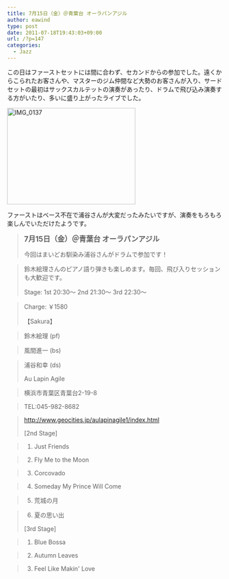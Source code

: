 ```yaml
---
title: 7月15日（金）＠青葉台 オーラパンアジル
author: eawind
type: post
date: 2011-07-18T19:43:03+09:00
url: /?p=147
categories:
  - Jazz
---
```

この日はファーストセットには間に合わず、セカンドからの参加でした。遠くからこられたお客さんや、マスターのジム仲間など大勢のお客さんが入り、サードセットの最初はサックスカルテットの演奏があったり、ドラムで飛び込み演奏する方がいたり、多いに盛り上がったライブでした。

[<img class="alignnone size-medium wp-image-919" src="/img/wp/2011/07/IMG_0137.jpg" alt="IMG_0137" width="300" height="225" srcset="/img/wp/2011/07/IMG_0137.jpg 300w, /img/wp/2011/07/IMG_0137-1024x768.jpg 1024w" sizes="(max-width: 300px) 100vw, 300px" />][1]

ファーストはベース不在で浦谷さんが大変だったみたいですが、演奏をもろもろ楽しんでいただけたようです。

> **<big>7月15日（金）＠青葉台 オーラパンアジル</big>**
>
> 今回はまいどお馴染み浦谷さんがドラムで参加です！

> 鈴木絵理さんのピアノ語り弾きも楽しめます。毎回、飛び入りセッションも大歓迎です。
>
> Stage: 1st 20:30〜 2nd 21:30〜 3rd 22:30〜

> Charge: ￥1580
>
> 【Sakura】

> 鈴木絵理 (pf)

> 風間進一 (bs)

> 浦谷和幸 (ds)
>
> Au Lapin Agile

> 横浜市青葉区青葉台2-19-8

> TEL:045-982-8682

> http://www.geocities.jp/aulapinagile1/index.html
>
> [2nd Stage]

> 1. Just Friends

> 2. Fly Me to the Moon

> 3. Corcovado

> 4. Someday My Prince Will Come

> 5. 荒城の月

> 6. 夏の思い出
>
> [3rd Stage]

> 1. Blue Bossa

> 2. Autumn Leaves

> 3. Feel Like Makin' Love

 [1]: /img/wp/2011/07/IMG_0137.jpg
